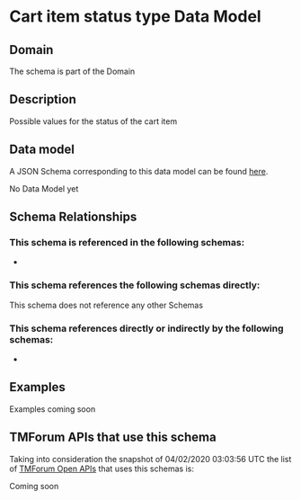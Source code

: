 # Cart item status type Data Model

## Domain

The  schema is part of the  Domain

## Description

Possible values for the status of the cart item

## Data model

A JSON Schema corresponding to this data model can be found
[here](https://github.com/tmforum-rand/schemas/blob/candidates/Customer/CartItemStatusType.schema.json).

No Data Model yet

## Schema Relationships

### This schema is referenced in the following schemas:

-

### This schema references the following schemas directly:

This schema does not reference any other Schemas

### This schema references directly or indirectly by the following schemas:

-



## Examples

Examples coming soon

## TMForum APIs that use this schema

Taking into consideration the snapshot of 04/02/2020 03:03:56 UTC the list of [TMForum Open APIs](https://www.tmforum.org/open-apis/) that uses this schemas is:

Coming soon